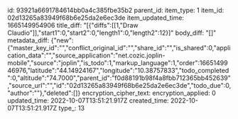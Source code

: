 id: 93921a6691784614bb0a4c385fbe35b2
parent_id: 
item_type: 1
item_id: 02d13265a83949f68b6e25da2e6ec3de
item_updated_time: 1665149954906
title_diff: "[{\"diffs\":[[1,\"Draw Claudio\"]],\"start1\":0,\"start2\":0,\"length1\":0,\"length2\":12}]"
body_diff: "[]"
metadata_diff: {"new":{"master_key_id":"","conflict_original_id":"","share_id":"","is_shared":0,"application_data":"","source_application":"net.cozic.joplin-mobile","source":"joplin","is_todo":1,"markup_language":1,"order":1665149946976,"latitude":"44.14924167","longitude":"10.38757833","todo_completed":0,"altitude":"74.7000","parent_id":"f0d88191b98f4a8fbb712365bb452639","source_url":"","id":"02d13265a83949f68b6e25da2e6ec3de","todo_due":0,"author":""},"deleted":[]}
encryption_cipher_text: 
encryption_applied: 0
updated_time: 2022-10-07T13:51:21.917Z
created_time: 2022-10-07T13:51:21.917Z
type_: 13